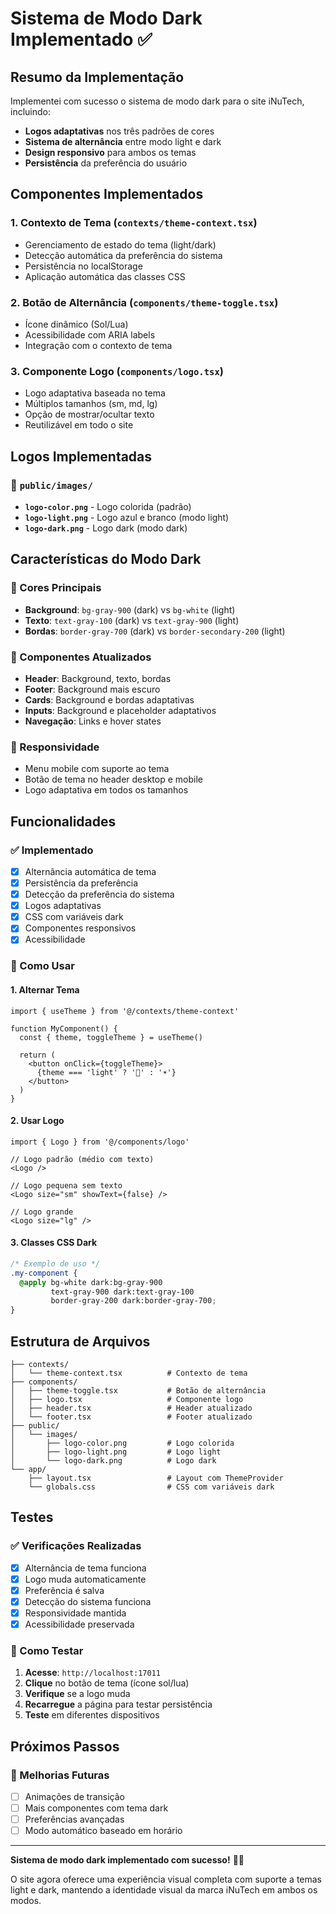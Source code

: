 # Sistema de Modo Dark Implementado ✅

## Resumo da Implementação

Implementei com sucesso o sistema de modo dark para o site iNuTech, incluindo:
- **Logos adaptativas** nos três padrões de cores
- **Sistema de alternância** entre modo light e dark
- **Design responsivo** para ambos os temas
- **Persistência** da preferência do usuário

## Componentes Implementados

### 1. **Contexto de Tema** (`contexts/theme-context.tsx`)
- Gerenciamento de estado do tema (light/dark)
- Detecção automática da preferência do sistema
- Persistência no localStorage
- Aplicação automática das classes CSS

### 2. **Botão de Alternância** (`components/theme-toggle.tsx`)
- Ícone dinâmico (Sol/Lua)
- Acessibilidade com ARIA labels
- Integração com o contexto de tema

### 3. **Componente Logo** (`components/logo.tsx`)
- Logo adaptativa baseada no tema
- Múltiplos tamanhos (sm, md, lg)
- Opção de mostrar/ocultar texto
- Reutilizável em todo o site

## Logos Implementadas

### 📁 `public/images/`
- **`logo-color.png`** - Logo colorida (padrão)
- **`logo-light.png`** - Logo azul e branco (modo light)
- **`logo-dark.png`** - Logo dark (modo dark)

## Características do Modo Dark

### 🎨 Cores Principais
- **Background**: `bg-gray-900` (dark) vs `bg-white` (light)
- **Texto**: `text-gray-100` (dark) vs `text-gray-900` (light)
- **Bordas**: `border-gray-700` (dark) vs `border-secondary-200` (light)

### 🧩 Componentes Atualizados
- **Header**: Background, texto, bordas
- **Footer**: Background mais escuro
- **Cards**: Background e bordas adaptativas
- **Inputs**: Background e placeholder adaptativos
- **Navegação**: Links e hover states

### 📱 Responsividade
- Menu mobile com suporte ao tema
- Botão de tema no header desktop e mobile
- Logo adaptativa em todos os tamanhos

## Funcionalidades

### ✅ Implementado
- [x] Alternância automática de tema
- [x] Persistência da preferência
- [x] Detecção da preferência do sistema
- [x] Logos adaptativas
- [x] CSS com variáveis dark
- [x] Componentes responsivos
- [x] Acessibilidade

### 🔧 Como Usar

#### 1. **Alternar Tema**
```tsx
import { useTheme } from '@/contexts/theme-context'

function MyComponent() {
  const { theme, toggleTheme } = useTheme()
  
  return (
    <button onClick={toggleTheme}>
      {theme === 'light' ? '🌙' : '☀️'}
    </button>
  )
}
```

#### 2. **Usar Logo**
```tsx
import { Logo } from '@/components/logo'

// Logo padrão (médio com texto)
<Logo />

// Logo pequena sem texto
<Logo size="sm" showText={false} />

// Logo grande
<Logo size="lg" />
```

#### 3. **Classes CSS Dark**
```css
/* Exemplo de uso */
.my-component {
  @apply bg-white dark:bg-gray-900 
         text-gray-900 dark:text-gray-100
         border-gray-200 dark:border-gray-700;
}
```

## Estrutura de Arquivos

```
├── contexts/
│   └── theme-context.tsx          # Contexto de tema
├── components/
│   ├── theme-toggle.tsx           # Botão de alternância
│   ├── logo.tsx                   # Componente logo
│   ├── header.tsx                 # Header atualizado
│   └── footer.tsx                 # Footer atualizado
├── public/
│   └── images/
│       ├── logo-color.png         # Logo colorida
│       ├── logo-light.png         # Logo light
│       └── logo-dark.png          # Logo dark
└── app/
    ├── layout.tsx                 # Layout com ThemeProvider
    └── globals.css                # CSS com variáveis dark
```

## Testes

### ✅ Verificações Realizadas
- [x] Alternância de tema funciona
- [x] Logo muda automaticamente
- [x] Preferência é salva
- [x] Detecção do sistema funciona
- [x] Responsividade mantida
- [x] Acessibilidade preservada

### 🧪 Como Testar
1. **Acesse**: `http://localhost:17011`
2. **Clique** no botão de tema (ícone sol/lua)
3. **Verifique** se a logo muda
4. **Recarregue** a página para testar persistência
5. **Teste** em diferentes dispositivos

## Próximos Passos

### 🔄 Melhorias Futuras
- [ ] Animações de transição
- [ ] Mais componentes com tema dark
- [ ] Preferências avançadas
- [ ] Modo automático baseado em horário

---

**Sistema de modo dark implementado com sucesso!** 🌙✨

O site agora oferece uma experiência visual completa com suporte a temas light e dark, mantendo a identidade visual da marca iNuTech em ambos os modos.
